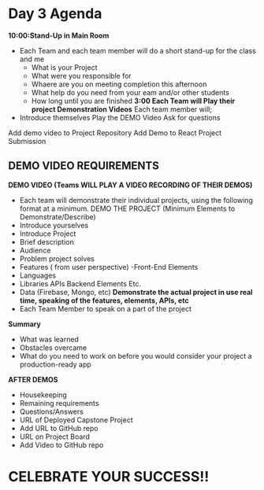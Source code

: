 # Day 3 Agenda

**10:00:Stand-Up in Main Room**
  - Each Team and each team member will do a short stand-up for the class and me
    - What is your Project
    - What were you responsible for
    - Whaere are you on meeting completion this afternoon
    - What help do you need from your eam and/or other students
    - How long until you are finished
**3:00 Each Team will Play their project Demonstration Videos**
Each team member will;
  - Introduce themselves
Play the DEMO Video
Ask for questions

Add demo video to Project Repository
Add Demo to React Project Submission

## DEMO VIDEO REQUIREMENTS

**DEMO VIDEO (Teams WILL PLAY A VIDEO RECORDING OF THEIR DEMOS)**
  - Each team will demonstrate their individual projects, using the following format at a minimum. DEMO THE PROJECT (Minimum Elements to Demonstrate/Describe)
  - Introduce yourselves
  - Introduce Project
  - Brief description
  - Audience
  - Problem project solves
  - Features ( from user perspective) -Front-End Elements
  - Languages
  - Libraries APIs Backend Elements Etc.
  - Data (Firebase, Mongo, etc)
**Demonstrate the actual project in use real time, speaking of the features, elements, APIs, etc**
  - Each Team Member to speak on a part of the project

**Summary**
  - What was learned
  - Obstacles overcame
  - What do you need to work on before  you would consider your project a production-ready app

**AFTER DEMOS**
  - Housekeeping
  - Remaining requirements
  - Questions/Answers
  - URL of Deployed Capstone Project
  - Add URL to GitHub repo
  - URL on Project Board
  - Add Video to GitHub repo

# CELEBRATE YOUR SUCCESS!!

